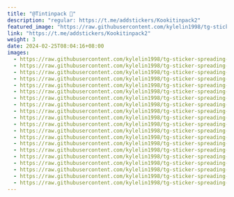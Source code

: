 ```yaml
---
title: "@Tintinpack 🪽"
description: "regular: https://t.me/addstickers/Kookitinpack2"
featured_image: "https://raw.githubusercontent.com/kylelin1998/tg-sticker-spreading-worldwide-images/main/img/db432039-31e5-4a54-ae26-5b8f9602789a.jpg"
link: "https://t.me/addstickers/Kookitinpack2"
weight: 3
date: 2024-02-25T08:04:16+08:00
images:
  - https://raw.githubusercontent.com/kylelin1998/tg-sticker-spreading-worldwide-images/main/img/db432039-31e5-4a54-ae26-5b8f9602789a.jpg
  - https://raw.githubusercontent.com/kylelin1998/tg-sticker-spreading-worldwide-images/main/img/5547da89-f8fd-47f4-bfb6-a6affdc5ee45.jpg
  - https://raw.githubusercontent.com/kylelin1998/tg-sticker-spreading-worldwide-images/main/img/169b5b15-e3fb-4a3b-9496-1b3bcce7e1f8.jpg
  - https://raw.githubusercontent.com/kylelin1998/tg-sticker-spreading-worldwide-images/main/img/83061037-ca60-4d5f-84fc-a317a276a2e5.jpg
  - https://raw.githubusercontent.com/kylelin1998/tg-sticker-spreading-worldwide-images/main/img/a4a39e6d-cdea-481b-b7db-dafd41501d05.jpg
  - https://raw.githubusercontent.com/kylelin1998/tg-sticker-spreading-worldwide-images/main/img/c50fef5a-81e0-47a7-8ce1-c10d4799a821.jpg
  - https://raw.githubusercontent.com/kylelin1998/tg-sticker-spreading-worldwide-images/main/img/9bf12127-ab7b-4c13-9a18-71eae38c9925.jpg
  - https://raw.githubusercontent.com/kylelin1998/tg-sticker-spreading-worldwide-images/main/img/dccfa3b7-12f0-4bf6-ab5d-fbdc2cbe107d.jpg
  - https://raw.githubusercontent.com/kylelin1998/tg-sticker-spreading-worldwide-images/main/img/8986d70f-3c51-44c9-909e-2d2117ce3c2e.jpg
  - https://raw.githubusercontent.com/kylelin1998/tg-sticker-spreading-worldwide-images/main/img/45eca58e-7aff-4802-a3e7-38998688e255.jpg
  - https://raw.githubusercontent.com/kylelin1998/tg-sticker-spreading-worldwide-images/main/img/78126a8f-fa8e-46ad-8a30-4c2d1a7b548b.jpg
  - https://raw.githubusercontent.com/kylelin1998/tg-sticker-spreading-worldwide-images/main/img/00070466-9c90-4725-b87f-a40ac61d4b4b.jpg
  - https://raw.githubusercontent.com/kylelin1998/tg-sticker-spreading-worldwide-images/main/img/8539997a-0658-4fe8-bd4b-c39431a3e9c2.jpg
  - https://raw.githubusercontent.com/kylelin1998/tg-sticker-spreading-worldwide-images/main/img/d05f3890-2f23-45d5-bad0-7a497f52b5fe.jpg
  - https://raw.githubusercontent.com/kylelin1998/tg-sticker-spreading-worldwide-images/main/img/b8a078b4-8276-46ab-869e-09018f6afadd.jpg
  - https://raw.githubusercontent.com/kylelin1998/tg-sticker-spreading-worldwide-images/main/img/37416295-51c2-49c1-b03d-b19644e5e5a0.jpg
  - https://raw.githubusercontent.com/kylelin1998/tg-sticker-spreading-worldwide-images/main/img/5432ceb3-91ed-4c09-8f33-3850c0513a5a.jpg
  - https://raw.githubusercontent.com/kylelin1998/tg-sticker-spreading-worldwide-images/main/img/4288e104-7a03-4da0-ab75-210f06feb6f9.jpg
  - https://raw.githubusercontent.com/kylelin1998/tg-sticker-spreading-worldwide-images/main/img/1d3eb737-5b52-4db0-b2c0-a742cfa8c5f5.jpg
  - https://raw.githubusercontent.com/kylelin1998/tg-sticker-spreading-worldwide-images/main/img/617ba4a0-e565-4461-b5cd-5d4f10b2e06e.jpg
---
```

